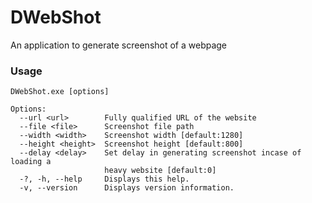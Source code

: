 # DWebShot
An application to generate screenshot of a webpage

### Usage
```
DWebShot.exe [options]

Options:
  --url <url>        Fully qualified URL of the website
  --file <file>      Screenshot file path
  --width <width>    Screenshot width [default:1280]
  --height <height>  Screenshot height [default:800]
  --delay <delay>    Set delay in generating screenshot incase of loading a
                     heavy website [default:0]
  -?, -h, --help     Displays this help.
  -v, --version      Displays version information.
  ```


